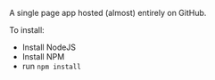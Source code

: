 A single page app hosted (almost) entirely on GitHub.

To install:

* Install NodeJS
* Install NPM
* run `npm install`

